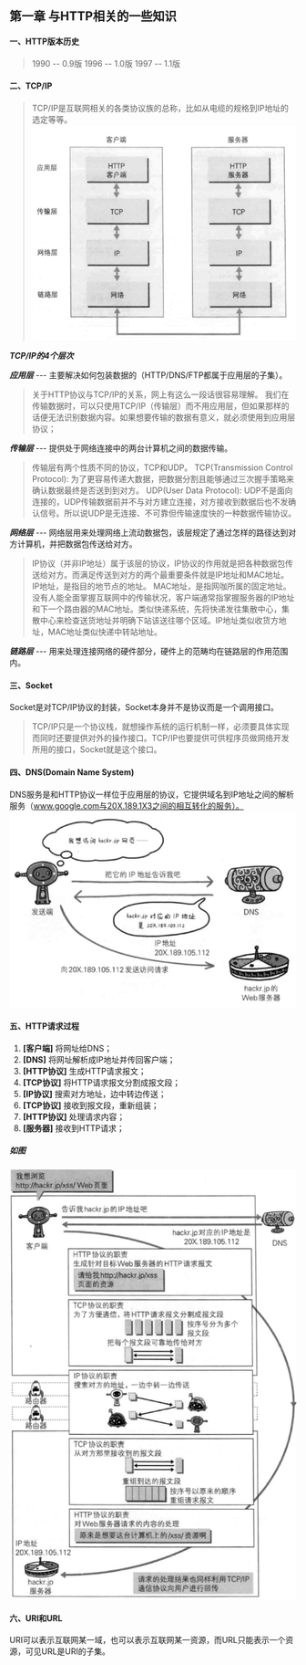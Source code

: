 ## 第一章 与HTTP相关的一些知识

#### 一、HTTP版本历史  
> 1990 -- 0.9版
> 1996 -- 1.0版 
> 1997 -- 1.1版

#### 二、TCP/IP
> TCP/IP是互联网相关的各类协议族的总称，比如从电缆的规格到IP地址的选定等等。
> ![-w300](media/14909466245648/14923999006687.jpg)


_**TCP/IP的4个层次**_

_**应用层**_  ---  主要解决如何包装数据的（HTTP/DNS/FTP都属于应用层的子集）。

> 关于HTTP协议与TCP/IP的关系，网上有这么一段话很容易理解。
> 我们在传输数据时，可以只使用TCP/IP（传输层）而不用应用层，但如果那样的话便无法识别数据内容。如果想要传输的数据有意义，就必须使用到应用层协议；

_**传输层**_  ---  提供处于网络连接中的两台计算机之间的数据传输。
> 传输层有两个性质不同的协议，TCP和UDP。
> TCP(Transmission Control Protocol): 为了更容易传递大数据，把数据分割且能够通过三次握手策略来确认数据最终是否送到到对方。
> UDP(User Data Protocol): UDP不是面向连接的，UDP传输数据前并不与对方建立连接，对方接收到数据后也不发确认信号。所以说UDP是无连接、不可靠但传输速度快的一种数据传输协议。

_**网络层**_  ---  网络层用来处理网络上流动数据包，该层规定了通过怎样的路径达到对方计算机，并把数据包传送给对方。
> IP协议（并非IP地址）属于该层的协议，IP协议的作用就是把各种数据包传送给对方。而满足传送到对方的两个最重要条件就是IP地址和MAC地址。
> IP地址，是指目的地节点的地址。
> MAC地址，是指网咖所属的固定地址。
> 没有人能全面掌握互联网中的传输状况，客户端通常指掌握服务器的IP地址和下一个路由器的MAC地址。类似快递系统，先将快递发往集散中心，集散中心来检查送货地址并明确下站该送往哪个区域。IP地址类似收货方地址，MAC地址类似快递中转站地址。

_**链路层**_  ---  用来处理连接网络的硬件部分，硬件上的范畴均在链路层的作用范围内。

#### 三、Socket
Socket是对TCP/IP协议的封装，Socket本身并不是协议而是一个调用接口。
> TCP/IP只是一个协议栈，就想操作系统的运行机制一样，必须要具体实现而同时还要提供对外的操作接口。TCP/IP也要提供可供程序员做网络开发所用的接口，Socket就是这个接口。

#### 四、DNS(Domain Name System)
DNS服务是和HTTP协议一样位于应用层的协议，它提供域名到IP地址之间的解析服务（www.google.com与20X.189.1X3之间的相互转化的服务）。
![-w300](media/14909466245648/14923999985977.jpg)


#### 五、HTTP请求过程
1. **[客户端]** 将网址给DNS；
2. **[DNS]** 将网址解析成IP地址并传回客户端；
3. **[HTTP协议]** 生成HTTP请求报文；
4. **[TCP协议]** 将HTTP请求报文分割成报文段；
5. **[IP协议]** 搜索对方地址，边中转边传送；
6. **[TCP协议]** 接收到报文段，重新组装；
7. **[HTTP协议]** 处理请求内容；
8. **[服务器]** 接收到HTTP请求；

##### 如图
![-w300](media/14909466245648/14914684358740.jpg)

#### 六、URI和URL
URI可以表示互联网某一域，也可以表示互联网某一资源，而URL只能表示一个资源，可见URL是URI的子集。


